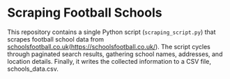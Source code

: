 # Scraping Football Schools

This repository contains a single Python script (`scraping_script.py`) that scrapes football school data from [schoolsfootball.co.uk](https://schoolsfootball.co.uk/)(https://schoolsfootball.co.uk/). The script cycles through paginated search results, gathering school names, addresses, and location details. Finally, it writes the collected information to a CSV file, schools_data.csv.
